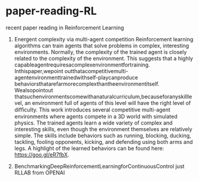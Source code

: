 # paper-reading-RL
recent paper reading in Reinforcement Learning

1. Energent complexity via multi-agent competition
Reinforcement learning algorithms can train agents that solve problems in complex, interesting environments. Normally, the complexity of the trained agent is closely related to the complexity of the environment. This suggests that a highly capableagentrequiresacomplexenvironmentfortraining. Inthispaper,wepoint outthatacompetitivemulti-agentenvironmenttrainedwithself-playcanproduce behaviorsthatarefarmorecomplexthantheenvironmentitself. Wealsopointout thatsuchenvironmentscomewithanaturalcurriculum,becauseforanyskilllevel, an environment full of agents of this level will have the right level of difﬁculty. This work introduces several competitive multi-agent environments where agents compete in a 3D world with simulated physics. The trained agents learn a wide variety of complex and interesting skills, even though the environment themselves are relatively simple. The skills include behaviors such as running, blocking, ducking, tackling, fooling opponents, kicking, and defending using both arms and legs. A highlight of the learned behaviors can be found here: https://goo.gl/eR7fbX.


2. BenchmarkingDeepReinforcementLearningforContinuousControl
just RLLAB from OPENAI
